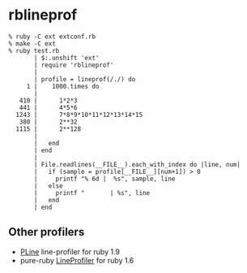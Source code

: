 # rblineprof

```
% ruby -C ext extconf.rb
% make -C ext
% ruby test.rb 
       | $:.unshift 'ext'
       | require 'rblineprof'
       | 
       | profile = lineprof(/./) do
     1 |    1000.times do
       | 
   410 |      1*2*3
   441 |      4*5*6
  1243 |      7*8*9*10*11*12*13*14*15
   380 |      2**32
  1115 |      2**128
       | 
       |   end
       | end
       | 
       | File.readlines(__FILE__).each_with_index do |line, num|
       |   if (sample = profile[__FILE__][num+1]) > 0
       |     printf "% 6d |  %s", sample, line
       |   else
       |     printf "       | %s", line
       |   end
       | end
```

## Other profilers

* [PLine](https://github.com/soba1104/PLine) line-profiler for ruby 1.9
* pure-ruby [LineProfiler](http://blade.nagaokaut.ac.jp/cgi-bin/scat.rb/ruby/ruby-talk/18997?help-en) for ruby 1.6

